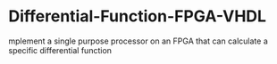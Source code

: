 # Differential-Function-FPGA-VHDL
mplement a single purpose processor on an FPGA that can calculate a specific differential function
